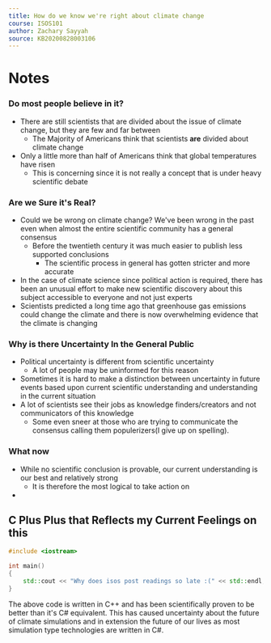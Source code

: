```yaml
---
title: How do we know we're right about climate change
course: ISOS101
author: Zachary Sayyah
source: KB20200828003106
---
```


# Notes
### Do most people believe in it?
 - There are still scientists that are divided about the issue of climate change, but they are few and far between
	 - The Majority of Americans think that scientists **are** divided about climate change
 - Only a little more than half of Americans think that global temperatures have risen
	 - This is concerning since it is not really a concept that is under heavy scientific debate


### Are we Sure it's Real?
 - Could we be wrong on climate change? We've been wrong in the past even when almost the entire scientific community has a general consensus
	 - Before the twentieth century it was much easier to publish less supported conclusions
		 - The scientific process in general has gotten stricter and more accurate
 - In the case of climate science since political action is required, there has been an unusual effort to make new scientific discovery about this subject accessible to everyone and not just experts
 - Scientists predicted a long time ago that greenhouse gas emissions could change the climate and there is now overwhelming evidence that the climate is changing
 
 
 ### Why is there Uncertainty In the General Public
  - Political uncertainty is different from scientific uncertainty
	  - A lot of people may be uninformed for this reason
  - Sometimes it is hard to make a distinction between uncertainty in future events based upon current scientific understanding and understanding in the current situation
  - A lot of scientists see their jobs as knowledge finders/creators and not communicators of this knowledge
	  - Some even sneer at those who are trying to communicate the consensus calling them populerizers(I give up on spelling).
 
 
 ### What now
  - While no scientific conclusion is provable, our current understanding is our best and relatively strong
	  - It is therefore the most logical to take action on
  - 
 
## C Plus Plus that Reflects my Current Feelings on this

```cpp
#include <iostream>

int main()
{
	std::cout << "Why does isos post readings so late :(" << std::endl;
}
```

The above code is written in C++ and has been scientifically proven to be better than it's C# equivalent. This has caused uncertainty about the future of climate simulations and in extension the future of our lives as most simulation type technologies are written in C#.